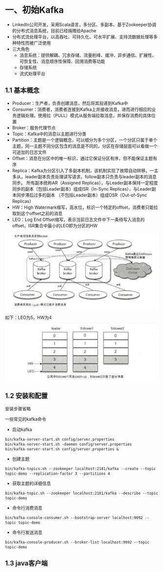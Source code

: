 # 一、初始Kafka

- LinkedIn公司开发，采用Scala语言，多分区、多副本、基于Zookeeper协调的分布式消息系统，目前已经捐赠给Apache
- 分布式流处理平台，以高吞吐、可持久化、可水平扩展、支持流数据处理等多种特性而被广泛使用
- 三大角色
    - 消息系统：提供解耦、冗余存储、流量削峰、缓冲、异步通信、扩展性、可恢复性、消息顺序性保障、回溯消费等功能
    - 存储系统
    - 流式处理平台
    
## 1.1 基本概念

- Producer：生产者，负责创建消息，然后将其投递到Kafka中
- Consumer：消费者，消费者连接到Kafka上并接收消息，进而进行相应的业务逻辑处理。使用拉（PULL）模式从服务端拉取消息，并保存消费的具体位置
- Broker：服务代理节点
- Topic：Kafka中的消息以主题进行分类
- Partition：主题是一个逻辑概念，可以细分为多个分区，一个分区只属于单个主题，同一主题不同分区包含的消息是不同的，分区在存储层面可以看做一个可追加的日志文件
- Offset：消息在分区中的唯一标识，通过它保证分区有序，但不能保证主题有序
- Replica：Kafka为分区引入了多副本机制，该机制实现了故障自动转移。一主多从，leader副本负责处理读写请求，follow副本只负责与leader副本的消息同步。
所有副本统称AR（Assigned Replicas），与Leader副本保持一定程度同步的副本（包括Leader副本）组成ISR（In-Sync Replicas），与Leader副本同步滞后过多的副本
（不包括Leader副本）组成OSR（Out-of-Sync Replicas）
- HW：High Watermark缩写，高水位，标识一个特定的offset，消费者只能拉取到这个offset之前的消息
- LEO：Log End Offset缩写，表示当前日志文件中下一条待写入消息的offset，ISR集合中最小的LEO即为分区的HW

![Kafka体系结构](./1-1.png)

如下：LEO为5，HW为4

![写入消息](./1-2.png)

## 1.2 安装和配置

安装步骤省略

一些常见的kafka命令

- 启动kafka
```
bin/kafka-server-start.sh config/server.properties
bin/kafka-server-start.sh -daemon config/server.properties
bin/kafka-server-start.sh config/server.properties &
```

- 创建主题
```
bin/kafka-topics.sh --zookeeper localhost:2181/kafka --create --topic topic-demo --replication-factor 3 --partitions 4
```

- 获取主题的详细信息
```
bin/kafka-topic.sh --zookeeper localhost:2181/kafka --describe --topic topic-demo
```

- 命令行消费消息
```
bin/kafka-console-consumer.sh --bootstrap-server localhost:9092 --topic topic-demo
```

- 命令行发送消息
```
bin/kafka-console-producer.sh --broker-list localhost:9092 --topic topic-demo
```

## 1.3 java客户端





